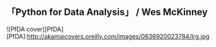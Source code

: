 ##  「Python for Data Analysis」 / Wes McKinney

![PfDA cover][PfDA]
[PfDA]:http://akamaicovers.oreilly.com/images/0636920023784/lrg.jpg
